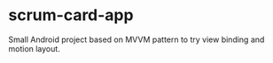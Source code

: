 # scrum-card-app
Small Android project based on MVVM pattern to try view binding and motion layout.
